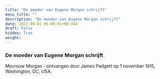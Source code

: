 ```yaml
---
title: "De moeder van Eugene Morgan schrijft"
menu_title: ""
description: "De moeder van Eugene Morgan schrijft"
date: 2023-09-01 06:00:01+00:344
draft: False
hidden: True
weight:
---
```

### De moeder van Eugene Morgan schrijft

Mevrouw Morgan - ontvangen door James Padgett op 1 november 1915, Washington, DC, USA.
